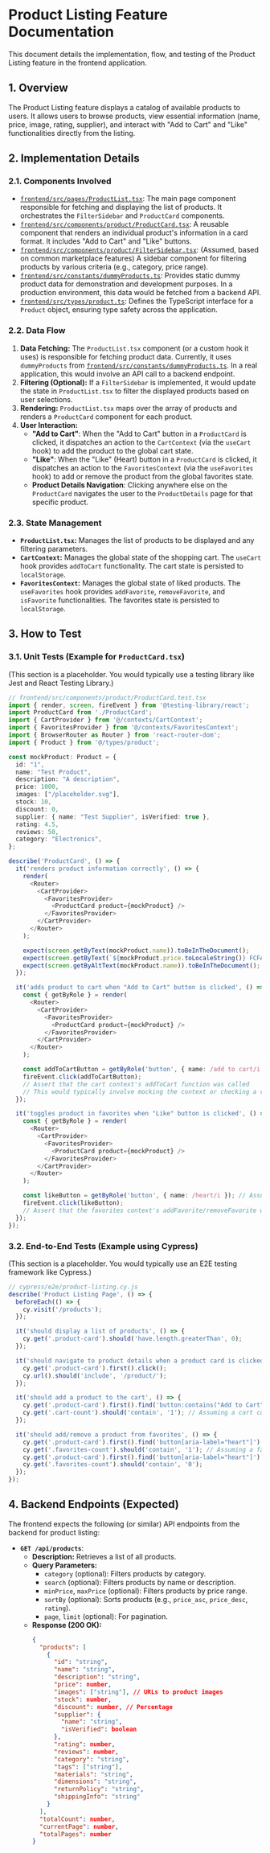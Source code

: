 # Product Listing Feature Documentation

This document details the implementation, flow, and testing of the Product Listing feature in the frontend application.

## 1. Overview

The Product Listing feature displays a catalog of available products to users. It allows users to browse products, view essential information (name, price, image, rating, supplier), and interact with "Add to Cart" and "Like" functionalities directly from the listing.

## 2. Implementation Details

### 2.1. Components Involved

*   [`frontend/src/pages/ProductList.tsx`](frontend/src/pages/ProductList.tsx): The main page component responsible for fetching and displaying the list of products. It orchestrates the `FilterSidebar` and `ProductCard` components.
*   [`frontend/src/components/product/ProductCard.tsx`](frontend/src/components/product/ProductCard.tsx): A reusable component that renders an individual product's information in a card format. It includes "Add to Cart" and "Like" buttons.
*   [`frontend/src/components/product/FilterSidebar.tsx`](frontend/src/components/product/FilterSidebar.tsx): (Assumed, based on common marketplace features) A sidebar component for filtering products by various criteria (e.g., category, price range).
*   [`frontend/src/constants/dummyProducts.ts`](frontend/src/constants/dummyProducts.ts): Provides static dummy product data for demonstration and development purposes. In a production environment, this data would be fetched from a backend API.
*   [`frontend/src/types/product.ts`](frontend/src/types/product.ts): Defines the TypeScript interface for a `Product` object, ensuring type safety across the application.

### 2.2. Data Flow

1.  **Data Fetching:** The `ProductList.tsx` component (or a custom hook it uses) is responsible for fetching product data. Currently, it uses `dummyProducts` from [`frontend/src/constants/dummyProducts.ts`](frontend/src/constants/dummyProducts.ts). In a real application, this would involve an API call to a backend endpoint.
2.  **Filtering (Optional):** If a `FilterSidebar` is implemented, it would update the state in `ProductList.tsx` to filter the displayed products based on user selections.
3.  **Rendering:** `ProductList.tsx` maps over the array of products and renders a `ProductCard` component for each product.
4.  **User Interaction:**
    *   **"Add to Cart"**: When the "Add to Cart" button in a `ProductCard` is clicked, it dispatches an action to the `CartContext` (via the `useCart` hook) to add the product to the global cart state.
    *   **"Like"**: When the "Like" (Heart) button in a `ProductCard` is clicked, it dispatches an action to the `FavoritesContext` (via the `useFavorites` hook) to add or remove the product from the global favorites state.
    *   **Product Details Navigation**: Clicking anywhere else on the `ProductCard` navigates the user to the `ProductDetails` page for that specific product.

### 2.3. State Management

*   **`ProductList.tsx`:** Manages the list of products to be displayed and any filtering parameters.
*   **`CartContext`:** Manages the global state of the shopping cart. The `useCart` hook provides `addToCart` functionality. The cart state is persisted to `localStorage`.
*   **`FavoritesContext`:** Manages the global state of liked products. The `useFavorites` hook provides `addFavorite`, `removeFavorite`, and `isFavorite` functionalities. The favorites state is persisted to `localStorage`.

## 3. How to Test

### 3.1. Unit Tests (Example for `ProductCard.tsx`)

(This section is a placeholder. You would typically use a testing library like Jest and React Testing Library.)

```typescript
// frontend/src/components/product/ProductCard.test.tsx
import { render, screen, fireEvent } from '@testing-library/react';
import ProductCard from './ProductCard';
import { CartProvider } from '@/contexts/CartContext';
import { FavoritesProvider } from '@/contexts/FavoritesContext';
import { BrowserRouter as Router } from 'react-router-dom';
import { Product } from '@/types/product';

const mockProduct: Product = {
  id: "1",
  name: "Test Product",
  description: "A description",
  price: 1000,
  images: ["/placeholder.svg"],
  stock: 10,
  discount: 0,
  supplier: { name: "Test Supplier", isVerified: true },
  rating: 4.5,
  reviews: 50,
  category: "Electronics",
};

describe('ProductCard', () => {
  it('renders product information correctly', () => {
    render(
      <Router>
        <CartProvider>
          <FavoritesProvider>
            <ProductCard product={mockProduct} />
          </FavoritesProvider>
        </CartProvider>
      </Router>
    );

    expect(screen.getByText(mockProduct.name)).toBeInTheDocument();
    expect(screen.getByText(`${mockProduct.price.toLocaleString()} FCFA`)).toBeInTheDocument();
    expect(screen.getByAltText(mockProduct.name)).toBeInTheDocument();
  });

  it('adds product to cart when "Add to Cart" button is clicked', () => {
    const { getByRole } = render(
      <Router>
        <CartProvider>
          <FavoritesProvider>
            <ProductCard product={mockProduct} />
          </FavoritesProvider>
        </CartProvider>
      </Router>
    );

    const addToCartButton = getByRole('button', { name: /add to cart/i });
    fireEvent.click(addToCartButton);
    // Assert that the cart context's addToCart function was called
    // This would typically involve mocking the context or checking a visual indicator
  });

  it('toggles product in favorites when "Like" button is clicked', () => {
    const { getByRole } = render(
      <Router>
        <CartProvider>
          <FavoritesProvider>
            <ProductCard product={mockProduct} />
          </FavoritesProvider>
        </CartProvider>
      </Router>
    );

    const likeButton = getByRole('button', { name: /heart/i }); // Assuming Heart icon has accessible name
    fireEvent.click(likeButton);
    // Assert that the favorites context's addFavorite/removeFavorite was called
  });
});
```

### 3.2. End-to-End Tests (Example using Cypress)

(This section is a placeholder. You would typically use an E2E testing framework like Cypress.)

```javascript
// cypress/e2e/product-listing.cy.js
describe('Product Listing Page', () => {
  beforeEach(() => {
    cy.visit('/products');
  });

  it('should display a list of products', () => {
    cy.get('.product-card').should('have.length.greaterThan', 0);
  });

  it('should navigate to product details when a product card is clicked', () => {
    cy.get('.product-card').first().click();
    cy.url().should('include', '/product/');
  });

  it('should add a product to the cart', () => {
    cy.get('.product-card').first().find('button:contains("Add to Cart")').click();
    cy.get('.cart-count').should('contain', '1'); // Assuming a cart count indicator in navbar
  });

  it('should add/remove a product from favorites', () => {
    cy.get('.product-card').first().find('button[aria-label="heart"]').click();
    cy.get('.favorites-count').should('contain', '1'); // Assuming a favorites count indicator
    cy.get('.product-card').first().find('button[aria-label="heart"]').click();
    cy.get('.favorites-count').should('contain', '0');
  });
});
```

## 4. Backend Endpoints (Expected)

The frontend expects the following (or similar) API endpoints from the backend for product listing:

*   **`GET /api/products`**:
    *   **Description:** Retrieves a list of all products.
    *   **Query Parameters:**
        *   `category` (optional): Filters products by category.
        *   `search` (optional): Filters products by name or description.
        *   `minPrice`, `maxPrice` (optional): Filters products by price range.
        *   `sortBy` (optional): Sorts products (e.g., `price_asc`, `price_desc`, `rating`).
        *   `page`, `limit` (optional): For pagination.
    *   **Response (200 OK):**
        ```json
        {
          "products": [
            {
              "id": "string",
              "name": "string",
              "description": "string",
              "price": number,
              "images": ["string"], // URLs to product images
              "stock": number,
              "discount": number, // Percentage
              "supplier": {
                "name": "string",
                "isVerified": boolean
              },
              "rating": number,
              "reviews": number,
              "category": "string",
              "tags": ["string"],
              "materials": "string",
              "dimensions": "string",
              "returnPolicy": "string",
              "shippingInfo": "string"
            }
          ],
          "totalCount": number,
          "currentPage": number,
          "totalPages": number
        }